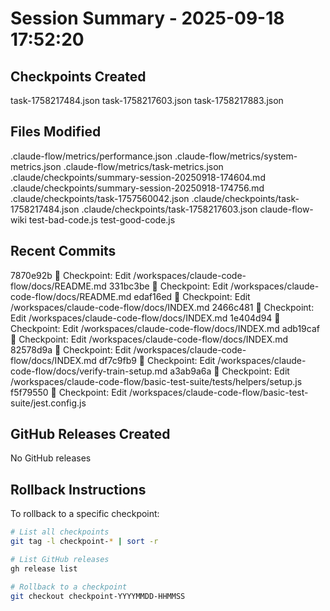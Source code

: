 # Session Summary - 2025-09-18 17:52:20

## Checkpoints Created
task-1758217484.json
task-1758217603.json
task-1758217883.json

## Files Modified
.claude-flow/metrics/performance.json
.claude-flow/metrics/system-metrics.json
.claude-flow/metrics/task-metrics.json
.claude/checkpoints/summary-session-20250918-174604.md
.claude/checkpoints/summary-session-20250918-174756.md
.claude/checkpoints/task-1757560042.json
.claude/checkpoints/task-1758217484.json
.claude/checkpoints/task-1758217603.json
claude-flow-wiki
test-bad-code.js
test-good-code.js

## Recent Commits
7870e92b 🔖 Checkpoint: Edit /workspaces/claude-code-flow/docs/README.md
331bc3be 🔖 Checkpoint: Edit /workspaces/claude-code-flow/docs/README.md
edaf16ed 🔖 Checkpoint: Edit /workspaces/claude-code-flow/docs/INDEX.md
2466c481 🔖 Checkpoint: Edit /workspaces/claude-code-flow/docs/INDEX.md
1e404d94 🔖 Checkpoint: Edit /workspaces/claude-code-flow/docs/INDEX.md
adb19caf 🔖 Checkpoint: Edit /workspaces/claude-code-flow/docs/INDEX.md
82578d9a 🔖 Checkpoint: Edit /workspaces/claude-code-flow/docs/INDEX.md
df7c9fb9 🔖 Checkpoint: Edit /workspaces/claude-code-flow/docs/verify-train-setup.md
a3ab9a6a 🔖 Checkpoint: Edit /workspaces/claude-code-flow/basic-test-suite/tests/helpers/setup.js
f5f79550 🔖 Checkpoint: Edit /workspaces/claude-code-flow/basic-test-suite/jest.config.js

## GitHub Releases Created
No GitHub releases

## Rollback Instructions
To rollback to a specific checkpoint:
```bash
# List all checkpoints
git tag -l checkpoint-* | sort -r

# List GitHub releases
gh release list

# Rollback to a checkpoint
git checkout checkpoint-YYYYMMDD-HHMMSS
```
